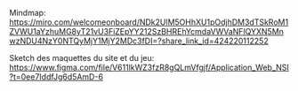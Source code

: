 Mindmap: https://miro.com/welcomeonboard/NDk2UlM5OHhXU1pOdjhDM3dTSkRoM1ZVWU1aYzhuMG8yT21vU3FiZEpYY212SzBHREhYcmdaVWVaNFlQYXN5MnwzNDU4NzY0NTQyMjY1MjY2MDc3fDI=?share_link_id=424220112252

Sketch des maquettes du site et du jeu: https://www.figma.com/file/V611lkWZ3fzR8gQLmVfgjf/Application_Web_NSI?t=0ee7IddfJg6d5AmD-6
